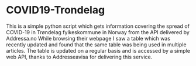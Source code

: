 # COVID19-Trondelag

This is a simple python script which gets information covering the spread of COVID-19 in Trøndelag fylkeskommune in Norway from the API delivered by Addressa.no
While browsing their webpage I saw a table which was recently updated and found that the same table was being used in multiple articles.
The table is updated on a regular basis and is accessed by a simple web API, thanks to Addresseavisa for delivering this service.

